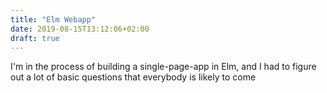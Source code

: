 ```yaml
---
title: "Elm Webapp"
date: 2019-08-15T13:12:06+02:00
draft: true
---
```


I'm in the process of building a single-page-app in Elm, and I had to figure out a lot of basic questions that everybody is likely to come
